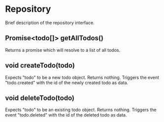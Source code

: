 # Repository

Brief description of the repository interface.

## Promise&lt;todo[]&gt; getAllTodos()

Returns a promise which will resolve to a list of all todos.

## void createTodo(todo)

Expects "todo" to be a new todo object.
Returns nothing.
Triggers the event "todo.created" with the id of the newly created todo as data.

## void deleteTodo(todo)

Expects "todo" to be an existing todo object.
Returns nothing.
Triggers the event "todo.deleted" with the id of the deleted todo as data.
